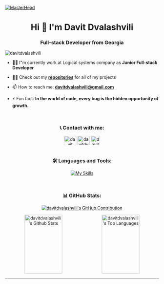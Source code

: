 [![MasterHead](https://repository-images.githubusercontent.com/588181932/e36ec678-7984-4cdd-8e4c-a3932772ff8e)](https://rishavchanda.io)

<h1 align="center">Hi 👋 I'm Davit Dvalashvili</h1>
<h3 align="center">Full-stack Developer from Georgia</h3>

<p align="left"> <img src="https://komarev.com/ghpvc/?username=davitdvalashvili&label=Profile%20views&color=0e75b6&style=flat" alt="davitdvalashvili" /> </p>

- 👨‍💻 I"m currently work at Logical systems company as **Junior Full-stack Developer**

- 👨‍💻 Check out my <a href="https://github.com/DavitDvalashvili?tab=repositories"><b>repositories</b></a> for all of my projects

- 📫 How to reach me: **davitdvalashvili@gmail.com**

- ⚡ Fun fact: **In the world of code, every bug is the hidden opportunity of growth.**

<br />

<h3 align="center">📞 Contact with me: </h2>

<div align="center">
<a href="https://www.linkedin.com/in/davit-dvalashvili-0421b6253/" target="blank"><img align="center" src="https://raw.githubusercontent.com/rahuldkjain/github-profile-readme-generator/master/src/images/icons/Social/linked-in-alt.svg" alt="davit dvalashvili" height="30" width="40" /></a>
<a href="https://www.instagram.com/davit_dvalashvili/" target="blank"><img align="center" src="https://raw.githubusercontent.com/rahuldkjain/github-profile-readme-generator/master/src/images/icons/Social/instagram.svg" alt="davitdvalashvili" height="30" width="40"/></a>
<a href="https://www.facebook.com/davitdvalashvili2864" target="_blank"><img align="center" src="https://raw.githubusercontent.com/rahuldkjain/github-profile-readme-generator/master/src/images/icons/Social/facebook.svg" alt="davitdvalashvili" height="30" width="30" /></a>
</div>

<br />

<h3 align="center">🛠️ Languages and Tools:</h3>
<div display="flex" align="center">

[![My Skills](https://skillicons.dev/icons?i=react,js,ts,html,css,mongodb,nodejs,express,nextjs,postman,redux,sass,tailwind,styledcomponents,materialui,bootstrap,firebase,figma,xd,vite,vercel,github,git,vscode)](https://skillicons.dev)

<br />

<h3 align="center">📊 GitHub Stats:</h3>

<p align="center">
  <a href="https://github.com/DavitDvalashvili">
    <img src="https://github-profile-summary-cards.vercel.app/api/cards/profile-details?username=davitdvalashvili&theme=radical" alt="davitdvalashvili's GitHub Contribution"/>
  </a>
</p>

<a> 
  <a href="https://github.com/DavitDvalashvili"><img alt="davitdvalashvili's Github Stats" src="https://denvercoder1-github-readme-stats.vercel.app/api?username=davitdvalashvili&show_icons=true&count_private=true&theme=react&border_color=7F3FBF&bg_color=0D1117&title_color=CDB4DB&icon_color=CDB4DB" height="192px" width="49.5%"/></a>
  <a href="https://github.com/DavitDvalashvili"><img alt="davitdvalashvili's Top Languages" src="https://denvercoder1-github-readme-stats.vercel.app/api/top-langs/?username=davitdvalashvili&langs_count=8&layout=compact&theme=react&border_color=7F3FBF&bg_color=0D1117&title_color=CDB4DB&icon_color=CDB4DB" height="192px" width="49.5%"/></a>
  <br/>
</a>

---
